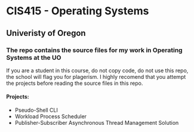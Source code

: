 # CIS415 - Operating Systems
## Univeristy of Oregon
### The repo contains the source files for my work in Operating Systems at the UO

If you are a student in this course, do not copy code, do not use this repo, the school will flag you for plagerism. I highly recomend that you attempt the projects before reading the source files in this repo.

#### Projects:

* Pseudo-Shell CLI
* Workload Process Scheduler
* Publisher-Subscriber Asynchronous Thread Management Solution
